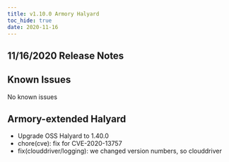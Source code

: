 ```yaml
---
title: v1.10.0 Armory Halyard
toc_hide: true
date: 2020-11-16
---
```


## 11/16/2020 Release Notes

## Known Issues
No known issues

## Armory-extended Halyard

- Upgrade OSS Halyard to 1.40.0
- chore(cve): fix for CVE-2020-13757
- fix(clouddriver/logging): we changed version numbers, so clouddriver
